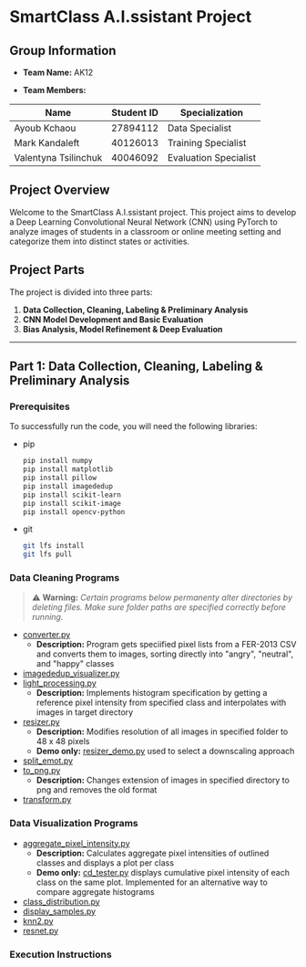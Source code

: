 
# SmartClass A.I.ssistant Project

## Group Information
- **Team Name:** AK12


- **Team Members:**
  
 |   Name |   Student ID    |  Specialization  |
 |---|---|---|
| Ayoub Kchaou | 27894112 | Data Specialist |
| Mark Kandaleft | 40126013 |Training Specialist|
| Valentyna Tsilinchuk| 40046092 | Evaluation Specialist |


## Project Overview
Welcome to the SmartClass A.I.ssistant project. This project aims to develop a Deep Learning Convolutional Neural Network (CNN) using PyTorch to analyze images of students in a classroom or online meeting setting and categorize them into distinct states or activities.

## Project Parts
The project is divided into three parts:
1. **Data Collection, Cleaning, Labeling & Preliminary Analysis**
2. **CNN Model Development and Basic Evaluation**
3. **Bias Analysis, Model Refinement & Deep Evaluation**


---

## Part 1: Data Collection, Cleaning, Labeling & Preliminary Analysis

### Prerequisites

To successfully run the code, you will need the following libraries:

* pip
  ```sh
  pip install numpy
  pip install matplotlib
  pip install pillow
  pip install imagededup
  pip install scikit-learn
  pip install scikit-image
  pip install opencv-python
  ```

* git
  ```sh
  git lfs install
  git lfs pull
  ```
### Data Cleaning Programs

> ⚠️ **Warning:** *Certain programs below permanenty alter directories by deleting files.
> Make sure folder paths are specified correctly before running.*

* [converter.py](https://github.com/mkandaleft/COMP472_AK12/blob/278511d96c0fffa820d965cd1e7217938cdafdfc/data%20cleaning/converter.py)
  * **Description:** Program gets speciified pixel lists from a FER-2013 CSV and converts them to images, sorting directly into "angry", "neutral", and "happy" classes
* [imagededup_visualizer.py](https://github.com/mkandaleft/COMP472_AK12/blob/278511d96c0fffa820d965cd1e7217938cdafdfc/data%20cleaning/imagedup_visualizer.py)
* [light_processing.py](https://github.com/mkandaleft/COMP472_AK12/blob/278511d96c0fffa820d965cd1e7217938cdafdfc/data%20cleaning/light_processing.py)
  * **Description:** Implements histogram specification by getting a reference pixel intensity from specified class and interpolates with images in target directory
* [resizer.py](https://github.com/mkandaleft/COMP472_AK12/blob/278511d96c0fffa820d965cd1e7217938cdafdfc/data%20cleaning/resizer.py)
  * **Description:** Modifies resolution of all images in specified folder to 48 x 48 pixels
  * **Demo only:** [resizer_demo.py](https://github.com/mkandaleft/COMP472_AK12/blob/278511d96c0fffa820d965cd1e7217938cdafdfc/data%20cleaning/resizer_demo.py) used to select a downscaling approach
* [split_emot.py](https://github.com/mkandaleft/COMP472_AK12/blob/278511d96c0fffa820d965cd1e7217938cdafdfc/data%20cleaning/split_emot.py)
* [to_png.py](https://github.com/mkandaleft/COMP472_AK12/blob/278511d96c0fffa820d965cd1e7217938cdafdfc/data%20cleaning/to_png.py)
  * **Description:** Changes extension of images in specified directory to png and removes the old format
* [transform.py](https://github.com/mkandaleft/COMP472_AK12/blob/278511d96c0fffa820d965cd1e7217938cdafdfc/data%20cleaning/transform.py)

### Data Visualization Programs

* [aggregate_pixel_intensity.py](https://github.com/mkandaleft/COMP472_AK12/blob/06ce0e2326ea255625329833b2af5f7e7d0b8e47/data%20visualization/aggregate_pixel_intensity.py)
  * **Description:** Calculates aggregate pixel intensities of outlined classes and displays a plot per class
  * **Demo only:** [cd_tester.py](https://github.com/mkandaleft/COMP472_AK12/blob/06ce0e2326ea255625329833b2af5f7e7d0b8e47/data%20visualization/cd_tester.py) displays cumulative pixel intensity of each class on the same plot. Implemented for an alternative way to compare aggregate histograms
* [class_distribution.py](https://github.com/mkandaleft/COMP472_AK12/blob/06ce0e2326ea255625329833b2af5f7e7d0b8e47/data%20visualization/class_distribution.py)
* [display_samples.py](https://github.com/mkandaleft/COMP472_AK12/blob/06ce0e2326ea255625329833b2af5f7e7d0b8e47/data%20visualization/display_samples.py)
* [knn2.py](https://github.com/mkandaleft/COMP472_AK12/blob/06ce0e2326ea255625329833b2af5f7e7d0b8e47/data%20visualization/knn2.py)
* [resnet.py](https://github.com/mkandaleft/COMP472_AK12/blob/06ce0e2326ea255625329833b2af5f7e7d0b8e47/data%20visualization/resnet.py)

### Execution Instructions

